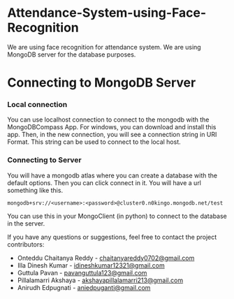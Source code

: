 # Attendance-System-using-Face-Recognition

We are using face recognition for attendance system. We are using MongoDB server for the database purposes.

# Connecting to MongoDB Server
### Local connection
You can use localhost connection to connect to the mongodb with the MongoDBCompass App.
For windows, you can download and install this app.
Then, in the new connection, you will see a connection string in URI Format.
This string can be used to connect to the local host.

### Connecting to Server
You will have a mongodb atlas where you can create a database with the default options. 
Then you can click connect in it.
You will have a url something like this.

```
mongodb+srv://<username>:<password>@cluster0.n0kingo.mongodb.net/test
```
You can use this in your MongoClient (in python) to connect to the database in the server.

If you have any questions or suggestions, feel free to contact the project contributors:

- Onteddu Chaitanya Reddy - chaitanyareddy0702@gmail.com
- Illa Dinesh Kumar - idineshkumar12321@gmail.com
- Guttula Pavan - pavanguttula123@gmail.com
- Pillalamarri Akshaya - akshayapillalamarri213@gmail.com
-  Anirudh Edpugnati - aniedpuganti@gmail.com
